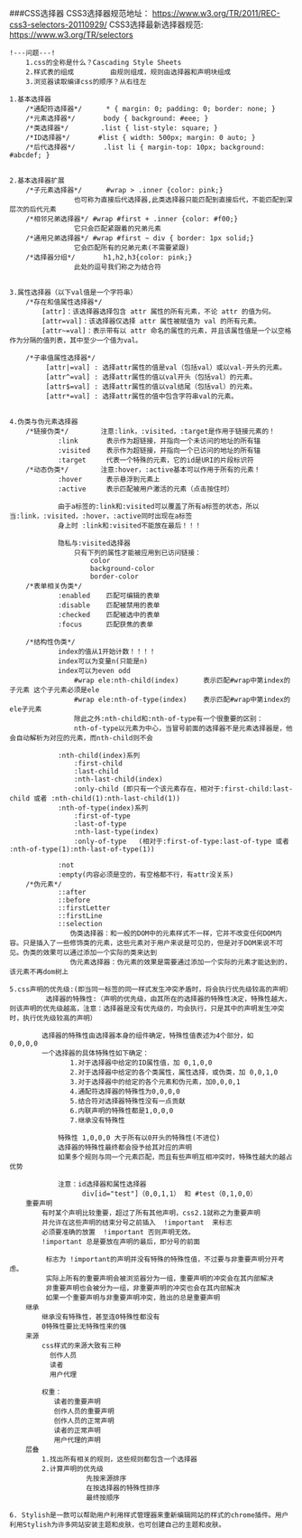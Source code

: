 ﻿﻿﻿﻿﻿﻿﻿###CSS选择器             CSS3选择器规范地址：	   https://www.w3.org/TR/2011/REC-css3-selectors-20110929/	CSS3选择最新选择器规范:  https://www.w3.org/TR/selectors  		!---问题---!		1.css的全称是什么？Cascading Style Sheets		2.样式表的组成         由规则组成，规则由选择器和声明块组成		3.浏览器读取编译css的顺序？从右往左		1.基本选择器		/*通配符选择器*/		* { margin: 0; padding: 0; border: none; }		/*元素选择器*/		body { background: #eee; }		/*类选择器*/		.list { list-style: square; }		/*ID选择器*/		#list { width: 500px; margin: 0 auto; }		/*后代选择器*/		.list li { margin-top: 10px; background: #abcdef; }				2.基本选择器扩展		/*子元素选择器*/		#wrap > .inner {color: pink;}					也可称为直接后代选择器,此类选择器只能匹配到直接后代，不能匹配到深层次的后代元素		/*相邻兄弟选择器*/	#wrap #first + .inner {color: #f00;}					它只会匹配紧跟着的兄弟元素		/*通用兄弟选择器*/	#wrap #first ~ div { border: 1px solid;}					它会匹配所有的兄弟元素(不需要紧跟)		/*选择器分组*/		h1,h2,h3{color: pink;}  					此处的逗号我们称之为结合符			3.属性选择器（以下val值是一个字符串）		/*存在和值属性选择器*/				[attr]：该选择器选择包含 attr 属性的所有元素，不论 attr 的值为何。			[attr=val]：该选择器仅选择 attr 属性被赋值为 val 的所有元素。			[attr~=val]：表示带有以 attr 命名的属性的元素，并且该属性值是一个以空格作为分隔的值列表，其中至少一个值为val。				/*子串值属性选择器*/			 [attr|=val] : 选择attr属性的值是val（包括val）或以val-开头的元素。			 [attr^=val] : 选择attr属性的值以val开头（包括val）的元素。			 [attr$=val] : 选择attr属性的值以val结尾（包括val）的元素。			 [attr*=val] : 选择attr属性的值中包含字符串val的元素。			4.伪类与伪元素选择器		/*链接伪类*/		注意:link，:visited，:target是作用于链接元素的！				:link		表示作为超链接，并指向一个未访问的地址的所有锚				:visited	表示作为超链接，并指向一个已访问的地址的所有锚				:target 	代表一个特殊的元素，它的id是URI的片段标识符		/*动态伪类*/		注意:hover，:active基本可以作用于所有的元素！				:hover		表示悬浮到元素上				:active		表示匹配被用户激活的元素（点击按住时）								由于a标签的:link和:visited可以覆盖了所有a标签的状态，所以当:link，:visited，:hover，:active同时出现在a标签				身上时 :link和:visited不能放在最后！！！								隐私与:visited选择器					只有下列的属性才能被应用到已访问链接：						color						background-color						border-color		/*表单相关伪类*/				:enabled	匹配可编辑的表单				:disable	匹配被禁用的表单				:checked	匹配被选中的表单				:focus		匹配获焦的表单						/*结构性伪类*/				index的值从1开始计数！！！！				index可以为变量n(只能是n)				index可以为even odd					#wrap ele:nth-child(index)		表示匹配#wrap中第index的子元素 这个子元素必须是ele					#wrap ele:nth-of-type(index)	表示匹配#wrap中第index的ele子元素					除此之外:nth-child和:nth-of-type有一个很重要的区别：					nth-of-type以元素为中心，当冒号前面的选择器不是元素选择器是，他会自动解析为对应的元素，而nth-child则不会											:nth-child(index)系列								:first-child					:last-child					:nth-last-child(index)					:only-child	(即只有一个该元素存在，相对于:first-child:last-child 或者 :nth-child(1):nth-last-child(1))				:nth-of-type(index)系列					:first-of-type					:last-of-type					:nth-last-type(index)					:only-of-type	(相对于:first-of-type:last-of-type 或者 :nth-of-type(1):nth-last-of-type(1))									:not						:empty(内容必须是空的，有空格都不行，有attr没关系)		/*伪元素*/				::after				::before				::firstLetter				::firstLine				::selection	               伪类选择器：和一般的DOM中的元素样式不一样，它并不改变任何DOM内容。只是插入了一些修饰类的元素，这些元素对于用户来说是可见的，但是对于DOM来说不可见。伪类的效果可以通过添加一个实际的类来达到                   伪元素选择器：伪元素的效果是需要通过添加一个实际的元素才能达到的，该元素不再dom树上		5.css声明的优先级:(即当同一标签的同一样式发生冲突矛盾时，将会执行优先级较高的声明）		     选择器的特殊性:（声明的优先级，由其所在的选择器的特殊性决定，特殊性越大，则该声明的优先级越高，注意：选择器是没有优先级的，均会执行，只是其中的声明发生冲突时，执行优先级较高的声明）			选择器的特殊性由选择器本身的组件确定，特殊性值表述为4个部分，如    0,0,0,0			一个选择器的具体特殊性如下确定：			       1.对于选择器中给定的ID属性值，加 0,1,0,0			       2.对于选择器中给定的各个类属性，属性选择，或伪类，加 0,0,1,0			       3.对于选择器中的给定的各个元素和伪元素，加0,0,0,1			       4.通配符选择器的特殊性为0,0,0,0			       5.结合符对选择器特殊性没有一点贡献			       6.内联声明的特殊性都是1,0,0,0			       7.继承没有特殊性 				特殊性 1,0,0,0 大于所有以0开头的特殊性(不进位)				选择器的特殊性最终都会授予给其对应的声明				如果多个规则与同一个元素匹配，而且有些声明互相冲突时，特殊性越大的越占优势 				注意：id选择器和属性选择器				      div[id="test"]（0,0,1,1） 和 #test（0,1,0,0）   		重要声明			有时某个声明比较重要，超过了所有其他声明，css2.1就称之为重要声明			并允许在这些声明的结束分号之前插入  !important  来标志			必须要准确的放置  !important 否则声明无效。 			!important 总是要放在声明的最后，即分号的前面			 			 标志为 !important的声明并没有特殊的特殊性值，不过要与非重要声明分开考虑。			 实际上所有的重要声明会被浏览器分为一组，重要声明的冲突会在其内部解决			 非重要声明也会被分为一组，非重要声明的冲突也会在其内部解决			 如果一个重要声明与非重要声明冲突，胜出的总是重要声明		继承			继承没有特殊性，甚至连0特殊性都没有			0特殊性要比无特殊性来的强		来源			css样式的来源大致有三种			  创作人员			  读者			  用户代理   			 			权重：			   读者的重要声明			   创作人员的重要声明			   创作人员的正常声明			   读者的正常声明			   用户代理的声明		层叠			1.找出所有相关的规则，这些规则都包含一个选择器		    2.计算声明的优先级		               先按来源排序		               在按选择器的特殊性排序		               最终按顺序    6. Stylish是一款可以帮助用户利用样式管理器来重新编辑网站的样式的chrome插件。用户利用Stylish为许多网站安装主题和皮肤，也可创建自己的主题和皮肤。